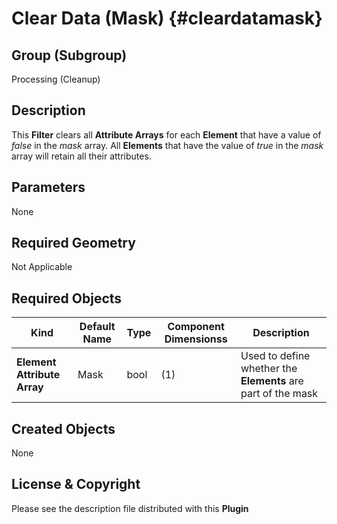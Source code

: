 Clear Data (Mask) {#cleardatamask}
=============

## Group (Subgroup) ##

Processing (Cleanup)

## Description ##

This **Filter** clears all **Attribute Arrays** for each **Element** that have a value of *false* in the _mask_ array.  All **Elements** that have the value of *true* in the _mask_ array will retain all their attributes.

## Parameters ##

None

## Required Geometry ##

Not Applicable

## Required Objects ##

| Kind | Default Name | Type | Component Dimensionss | Description |
|------|--------------|-------------|---------|-----|
| **Element Attribute Array** | Mask | bool | (1) | Used to define whether the **Elements** are part of the mask  |

## Created Objects ##

None


## License & Copyright ##

Please see the description file distributed with this **Plugin**


